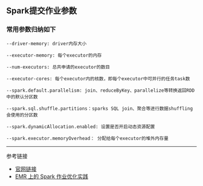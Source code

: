 ## Spark提交作业参数

### 常用参数归纳如下
```
--driver-memory: driver内存大小

--executor-memory: 每个executor的内存

--num-executors: 总共申请的executor的数目

--executor-cores: 每个executor内的核数，即每个executor中可并行的任务task数

--spark.default.parallelism: join、reduceByKey、parallelize等转换返回RDD中的默认分区数

--spark.sql.shuffle.partitions：sparks SQL join、聚合等进行数据shuffling会使用的分区数

--spark.dynamicAllocation.enabled: 设置是否开启动态资源配置

--spark.executor.memoryOverhead： 分配给每个executor的堆外内存量
```


---

参考链接
* [官网链接](http://spark.apache.org/docs/latest/submitting-applications.html#launching-applications-with-spark-submit)
* [EMR 上的 Spark 作业优化实践](https://aws.amazon.com/cn/blogs/china/spark-job-ptimization-practice-on-emr/)


